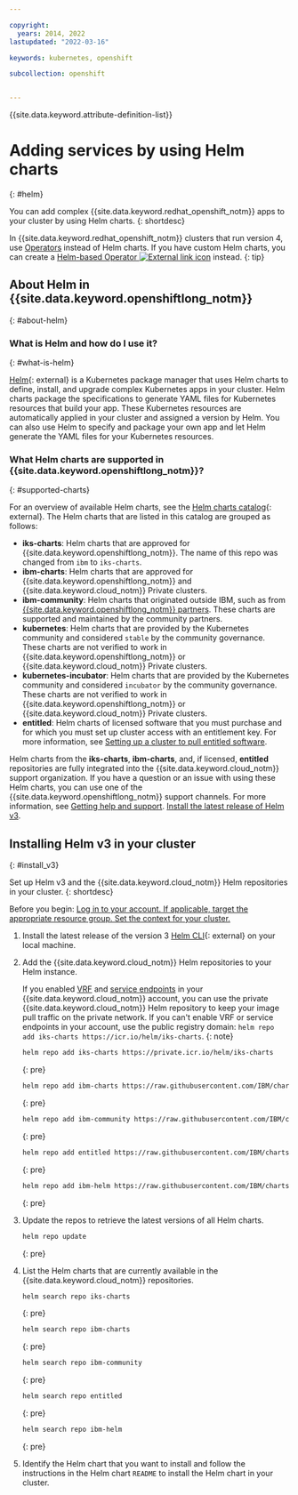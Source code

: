 ```yaml
---

copyright: 
  years: 2014, 2022
lastupdated: "2022-03-16"

keywords: kubernetes, openshift

subcollection: openshift


---
```


{{site.data.keyword.attribute-definition-list}}


# Adding services by using Helm charts
{: #helm}

You can add complex {{site.data.keyword.redhat_openshift_notm}} apps to your cluster by using Helm charts.
{: shortdesc}

In {{site.data.keyword.redhat_openshift_notm}} clusters that run version 4, use [Operators](/docs/openshift?topic=openshift-operators) instead of Helm charts. If you have custom Helm charts, you can create a [Helm-based Operator ![External link icon](../icons/launch-glyph.svg "External link icon")](https://docs.openshift.com/container-platform/4.7/operators/operator_sdk/) instead.
{: tip}

## About Helm in {{site.data.keyword.openshiftlong_notm}}
{: #about-helm}

### What is Helm and how do I use it?
{: #what-is-helm}

[Helm](https://helm.sh){: external} is a Kubernetes package manager that uses Helm charts to define, install, and upgrade complex Kubernetes apps in your cluster. Helm charts package the specifications to generate YAML files for Kubernetes resources that build your app. These Kubernetes resources are automatically applied in your cluster and assigned a version by Helm. You can also use Helm to specify and package your own app and let Helm generate the YAML files for your Kubernetes resources.

### What Helm charts are supported in {{site.data.keyword.openshiftlong_notm}}?
{: #supported-charts}

For an overview of available Helm charts, see the [Helm charts catalog](https://cloud.ibm.com/kubernetes/helm){: external}. The Helm charts that are listed in this catalog are grouped as follows:

- **iks-charts**: Helm charts that are approved for {{site.data.keyword.openshiftlong_notm}}. The name of this repo was changed from `ibm` to `iks-charts`.
- **ibm-charts**: Helm charts that are approved for {{site.data.keyword.openshiftlong_notm}} and {{site.data.keyword.cloud_notm}} Private clusters.
- **ibm-community**: Helm charts that originated outside IBM, such as from [{{site.data.keyword.openshiftlong_notm}} partners](/docs/containers?topic=containers-service-partners). These charts are supported and maintained by the community partners.
- **kubernetes**: Helm charts that are provided by the Kubernetes community and considered `stable` by the community governance. These charts are not verified to work in {{site.data.keyword.openshiftlong_notm}} or {{site.data.keyword.cloud_notm}} Private clusters.
- **kubernetes-incubator**: Helm charts that are provided by the Kubernetes community and considered `incubator` by the community governance. These charts are not verified to work in {{site.data.keyword.openshiftlong_notm}} or {{site.data.keyword.cloud_notm}} Private clusters.
- **entitled**: Helm charts of licensed software that you must purchase and for which you must set up cluster access with an entitlement key. For more information, see [Setting up a cluster to pull entitled software](/docs/openshift?topic=openshift-registry#secret_entitled_software).

Helm charts from the **iks-charts**, **ibm-charts**, and, if licensed, **entitled** repositories are fully integrated into the {{site.data.keyword.cloud_notm}} support organization. If you have a question or an issue with using these Helm charts, you can use one of the {{site.data.keyword.openshiftlong_notm}} support channels. For more information, see [Getting help and support](/docs/containers?topic=containers-get-help). [Install the latest release of Helm v3](#install_v3).



## Installing Helm v3 in your cluster
{: #install_v3}

Set up Helm v3 and the {{site.data.keyword.cloud_notm}} Helm repositories in your cluster.
{: shortdesc}

Before you begin: [Log in to your account. If applicable, target the appropriate resource group. Set the context for your cluster.](/docs/containers?topic=containers-cs_cli_install#cs_cli_configure)

1. Install the latest release of the version 3 [Helm CLI](https://github.com/helm/helm/releases){: external} on your local machine.

2. Add the {{site.data.keyword.cloud_notm}} Helm repositories to your Helm instance.

    If you enabled [VRF](/docs/account?topic=account-vrf-service-endpoint#vrf) and [service endpoints](/docs/account?topic=account-vrf-service-endpoint#service-endpoint) in your {{site.data.keyword.cloud_notm}} account, you can use the private {{site.data.keyword.cloud_notm}} Helm repository to keep your image pull traffic on the private network. If you can't enable VRF or service endpoints in your account, use the public registry domain: `helm repo add iks-charts https://icr.io/helm/iks-charts`.
    {: note}

    ```sh
    helm repo add iks-charts https://private.icr.io/helm/iks-charts
    ```
    {: pre}

    ```sh
    helm repo add ibm-charts https://raw.githubusercontent.com/IBM/charts/master/repo/stable
    ```
    {: pre}

    ```sh
    helm repo add ibm-community https://raw.githubusercontent.com/IBM/charts/master/repo/community
    ```
    {: pre}

    ```sh
    helm repo add entitled https://raw.githubusercontent.com/IBM/charts/master/repo/entitled
    ```
    {: pre}

    ```sh
    helm repo add ibm-helm https://raw.githubusercontent.com/IBM/charts/master/repo/ibm-helm
    ```
    {: pre}

3. Update the repos to retrieve the latest versions of all Helm charts.
    ```sh
    helm repo update
    ```
    {: pre}

4. List the Helm charts that are currently available in the {{site.data.keyword.cloud_notm}} repositories.
    ```sh
    helm search repo iks-charts
    ```
    {: pre}

    ```sh
    helm search repo ibm-charts
    ```
    {: pre}

    ```sh
    helm search repo ibm-community
    ```
    {: pre}

    ```sh
    helm search repo entitled
    ```
    {: pre}

    ```sh
    helm search repo ibm-helm
    ```
    {: pre}

5. Identify the Helm chart that you want to install and follow the instructions in the Helm chart `README` to install the Helm chart in your cluster.




